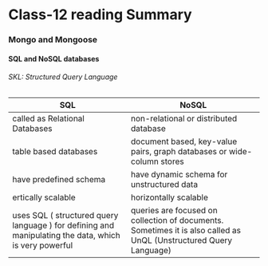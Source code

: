 # Class-12 reading Summary

### Mongo and Mongoose

#### SQL and NoSQL databases
###### SKL: Structured Query Language

| SQL      | NoSQL |
| ----------- | ----------- |
|  called as Relational Databases      | non-relational or distributed database       |
|  table based databases   | document based, key-value pairs, graph databases or wide-column stores        |
|  have predefined schema      | have dynamic schema for unstructured data      |
|  ertically scalable   | horizontally scalable        |
|  uses SQL ( structured query language ) for defining and manipulating the data, which is very powerful   | queries are focused on collection of documents. Sometimes it is also called as UnQL (Unstructured Query Language)       |
